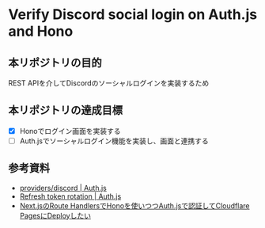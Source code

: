 # Verify Discord social login on Auth.js and Hono

## 本リポジトリの目的
REST APIを介してDiscordのソーシャルログインを実装するため

## 本リポジトリの達成目標
- [x] Honoでログイン画面を実装する
- [ ] Auth.jsでソーシャルログイン機能を実装し、画面と連携する

## 参考資料
- [providers/discord | Auth.js](https://authjs.dev/reference/core/providers/discord)
- [Refresh token rotation | Auth.js](https://authjs.dev/guides/basics/refresh-token-rotation)
- [Next.jsのRoute HandlersでHonoを使いつつAuth.jsで認証してCloudflare PagesにDeployしたい](https://zenn.dev/yu7400ki/articles/58091688063734)